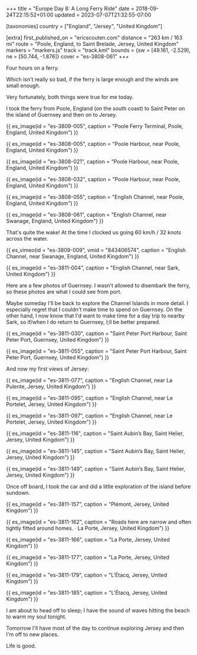 +++
title = "Europe Day 8: A Long Ferry Ride"
date = 2018-09-24T22:15:52+01:00
updated = 2023-07-07T21:32:55-07:00

[taxonomies]
country = ["England", "Jersey", "United Kingdom"]

[extra]
first_published_on = "ericscouten.com"
distance = "263 km / 163 mi"
route = "Poole, England, to Saint Brelade, Jersey, United Kingdom"
markers = "markers.js"
track = "track.kml"
bounds = {sw = [49.161, -2.529], ne = [50.744, -1.876]}
cover = "es-3808-061"
+++

Four hours on a ferry.

<!-- more -->

Which isn't really so bad, if the ferry is large enough and the winds are small enough.

Very fortunately, both things were true for me today.

I took the ferry from Poole, England (on the south coast) to Saint Peter on the island of Guernsey and then on to Jersey.

{{ es_image(id = "es-3809-005", caption = "Poole Ferry Terminal, Poole, England, United Kingdom") }}

{{ es_image(id = "es-3808-005", caption = "Poole Harbour, near Poole, England, United Kingdom") }}

{{ es_image(id = "es-3808-021", caption = "Poole Harbour, near Poole, England, United Kingdom") }}

{{ es_image(id = "es-3808-032", caption = "Poole Harbour, near Poole, England, United Kingdom") }}

{{ es_image(id = "es-3808-055", caption = "English Channel, near Poole, England, United Kingdom") }}

{{ es_image(id = "es-3808-061", caption = "English Channel, near Swanage, England, United Kingdom") }}

That's quite the wake! At the time I clocked us going 60 km/h / 32 knots across the water.

{{ es_vimeo(id = "es-3809-009", vmid = "843406574", caption = "English Channel, near Swanage, England, United Kingdom") }}

{{ es_image(id = "es-3811-004", caption = "English Channel, near Sark, United Kingdom") }}

Here are a few photos of Guernsey. I wasn't allowed to disembark the ferry, so these photos are what I could see from port.

Maybe someday I'll be back to explore the Channel Islands in more detail. I especially regret that I couldn't make time to spend on Guernsey. On the other hand, I now know that I'd want to make time for a day trip to nearby Sark, so if/when I do return to Guernsey, I;ll be better prepared.

{{ es_image(id = "es-3811-030", caption = "Saint Peter Port Harbour, Saint Peter Port, Guernsey, United Kingdom") }}

{{ es_image(id = "es-3811-055", caption = "Saint Peter Port Harbour, Saint Peter Port, Guernsey, United Kingdom") }}

And now my first views of Jersey:

{{ es_image(id = "es-3811-077", caption = "English Channel, near La Pulente, Jersey, United Kingdom") }}

{{ es_image(id = "es-3811-095", caption = "English Channel, near Le Portelet, Jersey, United Kingdom") }}

{{ es_image(id = "es-3811-097", caption = "English Channel, near Le Portelet, Jersey, United Kingdom") }}

{{ es_image(id = "es-3811-116", caption = "Saint Aubin’s Bay, Saint Helier, Jersey, United Kingdom") }}

{{ es_image(id = "es-3811-145", caption = "Saint Aubin’s Bay, Saint Helier, Jersey, United Kingdom") }}

{{ es_image(id = "es-3811-149", caption = "Saint Aubin’s Bay, Saint Helier, Jersey, United Kingdom") }}

Once off board, I took the car and did a little exploration of the island before sundown.

{{ es_image(id = "es-3811-157", caption = "Plémont, Jersey, United Kingdom") }}

{{ es_image(id = "es-3811-162", caption = "Roads here are narrow and often tightly fitted around homes. · La Porte, Jersey, United Kingdom") }}

{{ es_image(id = "es-3811-166", caption = "La Porte, Jersey, United Kingdom") }}

{{ es_image(id = "es-3811-177", caption = "La Porte, Jersey, United Kingdom") }}

{{ es_image(id = "es-3811-179", caption = "L’Étacq, Jersey, United Kingdom") }}

{{ es_image(id = "es-3811-185", caption = "L’Étacq, Jersey, United Kingdom") }}

I am about to head off to sleep; I have the sound of waves hitting the beach to warm my soul tonight.

Tomorrow I'll have most of the day to continue exploring Jersey and then I'm off to new places.

Life is good.
